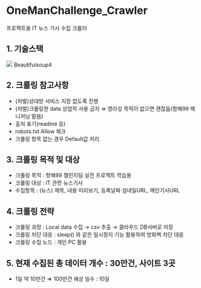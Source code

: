 # OneManChallenge_Crawler
프로젝트용 IT 뉴스 기사 수집 크롤러

## 1. 기술스택
<img src="https://img.shields.io/badge/Python-3776AB?style=for-the-badge&logo=Python&logoColor=white"> Beautifulsoup4 

## 2. 크롤링 참고사항
- (처벌)상대방 서비스 지장 없도록 진행
- (처벌)크롤링한 data 상업적 사용 금지 ⇒ 영리성 목적이 없으면 괜찮음(항해99 매니저님 말씀)
- 출처 표기(readme 등)
- robots.txt Allow 체크
- 크롤링 항목 없는 경우 Default값 처리

## 3. 크롤링 목적 및 대상
- 크롤링 목적 : 항해99 챌린지팀 실전 프로젝트 학습용
- 크롤링 대상 : IT 관련 뉴스기사
- 수집항목 : (뉴스) 제목, 내용 미리보기, 등록날짜 섬네일URL, 메인기사URL

## 4. 크롤링 전략
- 크롤링 과정 : Local data 수집 → csv 추출 → 클라우드 DB서버로 저장
- 크롤링 차단 대응 : sleep() 와 같은 일시정지 기능 활용하여 방화벽 차단 대응
- 크롤링 수집 노드 : 개인 PC 활용

## 5. 현재 수집된 총 데이터 개수 : 30만건, 사이트 3곳
- 1일 약 10만건 ⇒ 100만건 예상 일수 : 10일
